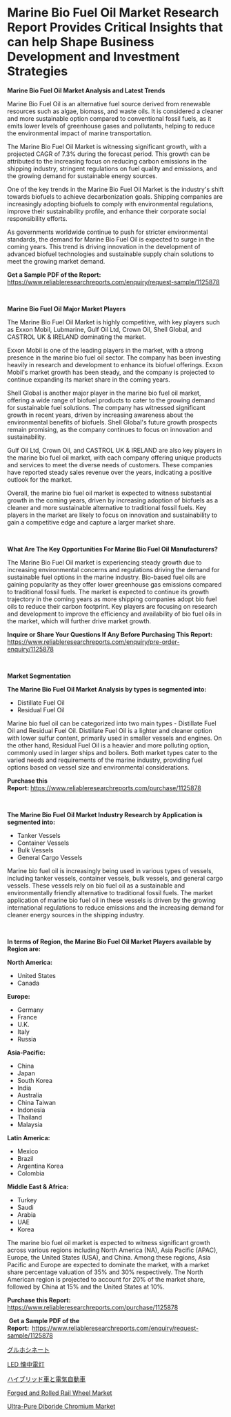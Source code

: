 <p><h1>Marine Bio Fuel Oil Market Research Report Provides Critical Insights that can help Shape Business Development and Investment Strategies</h1></p><p><strong>Marine Bio Fuel Oil Market Analysis and Latest Trends</strong></p>
<p><p>Marine Bio Fuel Oil is an alternative fuel source derived from renewable resources such as algae, biomass, and waste oils. It is considered a cleaner and more sustainable option compared to conventional fossil fuels, as it emits lower levels of greenhouse gases and pollutants, helping to reduce the environmental impact of marine transportation.</p><p>The Marine Bio Fuel Oil Market is witnessing significant growth, with a projected CAGR of 7.3% during the forecast period. This growth can be attributed to the increasing focus on reducing carbon emissions in the shipping industry, stringent regulations on fuel quality and emissions, and the growing demand for sustainable energy sources.</p><p>One of the key trends in the Marine Bio Fuel Oil Market is the industry's shift towards biofuels to achieve decarbonization goals. Shipping companies are increasingly adopting biofuels to comply with environmental regulations, improve their sustainability profile, and enhance their corporate social responsibility efforts.</p><p>As governments worldwide continue to push for stricter environmental standards, the demand for Marine Bio Fuel Oil is expected to surge in the coming years. This trend is driving innovation in the development of advanced biofuel technologies and sustainable supply chain solutions to meet the growing market demand.</p></p>
<p><strong>Get a Sample PDF of the Report:&nbsp;</strong> <a href="https://www.reliableresearchreports.com/enquiry/request-sample/1125878">https://www.reliableresearchreports.com/enquiry/request-sample/1125878</a></p>
<p>&nbsp;</p>
<p><strong>Marine Bio Fuel Oil Major Market Players</strong></p>
<p><p>The Marine Bio Fuel Oil Market is highly competitive, with key players such as Exxon Mobil, Lubmarine, Gulf Oil Ltd, Crown Oil, Shell Global, and CASTROL UK & IRELAND dominating the market. </p><p>Exxon Mobil is one of the leading players in the market, with a strong presence in the marine bio fuel oil sector. The company has been investing heavily in research and development to enhance its biofuel offerings. Exxon Mobil's market growth has been steady, and the company is projected to continue expanding its market share in the coming years. </p><p>Shell Global is another major player in the marine bio fuel oil market, offering a wide range of biofuel products to cater to the growing demand for sustainable fuel solutions. The company has witnessed significant growth in recent years, driven by increasing awareness about the environmental benefits of biofuels. Shell Global's future growth prospects remain promising, as the company continues to focus on innovation and sustainability.</p><p>Gulf Oil Ltd, Crown Oil, and CASTROL UK & IRELAND are also key players in the marine bio fuel oil market, with each company offering unique products and services to meet the diverse needs of customers. These companies have reported steady sales revenue over the years, indicating a positive outlook for the market.</p><p>Overall, the marine bio fuel oil market is expected to witness substantial growth in the coming years, driven by increasing adoption of biofuels as a cleaner and more sustainable alternative to traditional fossil fuels. Key players in the market are likely to focus on innovation and sustainability to gain a competitive edge and capture a larger market share.</p></p>
<p>&nbsp;</p>
<p><strong>What Are The Key Opportunities For Marine Bio Fuel Oil Manufacturers?</strong></p>
<p><p>The Marine Bio Fuel Oil market is experiencing steady growth due to increasing environmental concerns and regulations driving the demand for sustainable fuel options in the marine industry. Bio-based fuel oils are gaining popularity as they offer lower greenhouse gas emissions compared to traditional fossil fuels. The market is expected to continue its growth trajectory in the coming years as more shipping companies adopt bio fuel oils to reduce their carbon footprint. Key players are focusing on research and development to improve the efficiency and availability of bio fuel oils in the market, which will further drive market growth.</p></p>
<p><strong>Inquire or Share Your Questions If Any Before Purchasing This Report:</strong> <a href="https://www.reliableresearchreports.com/enquiry/pre-order-enquiry/1125878">https://www.reliableresearchreports.com/enquiry/pre-order-enquiry/1125878</a></p>
<p>&nbsp;</p>
<p><strong>Market Segmentation</strong></p>
<p><strong>The Marine Bio Fuel Oil Market Analysis by types is segmented into:</strong></p>
<p><ul><li>Distillate Fuel Oil</li><li>Residual Fuel Oil</li></ul></p>
<p><p>Marine bio fuel oil can be categorized into two main types - Distillate Fuel Oil and Residual Fuel Oil. Distillate Fuel Oil is a lighter and cleaner option with lower sulfur content, primarily used in smaller vessels and engines. On the other hand, Residual Fuel Oil is a heavier and more polluting option, commonly used in larger ships and boilers. Both market types cater to the varied needs and requirements of the marine industry, providing fuel options based on vessel size and environmental considerations.</p></p>
<p><strong>Purchase this Report:&nbsp;</strong><a href="https://www.reliableresearchreports.com/purchase/1125878">https://www.reliableresearchreports.com/purchase/1125878</a></p>
<p>&nbsp;</p>
<p><strong>The Marine Bio Fuel Oil Market Industry Research by Application is segmented into:</strong></p>
<p><ul><li>Tanker Vessels</li><li>Container Vessels</li><li>Bulk Vessels</li><li>General Cargo Vessels</li></ul></p>
<p><p>Marine bio fuel oil is increasingly being used in various types of vessels, including tanker vessels, container vessels, bulk vessels, and general cargo vessels. These vessels rely on bio fuel oil as a sustainable and environmentally friendly alternative to traditional fossil fuels. The market application of marine bio fuel oil in these vessels is driven by the growing international regulations to reduce emissions and the increasing demand for cleaner energy sources in the shipping industry.</p></p>
<p>&nbsp;</p>
<p><strong>In terms of Region, the Marine Bio Fuel Oil Market Players available by Region are:</strong></p>
<p>
    <p> <strong> North America: </strong>
        <ul>
            <li>United States</li>
            <li>Canada</li>
        </ul>
        </p> 
    <p> <strong> Europe: </strong>
        <ul>
            <li>Germany</li>
            <li>France</li>
            <li>U.K.</li>
            <li>Italy</li>
            <li>Russia</li>
        </ul>
        </p> 
    <p> <strong> Asia-Pacific: </strong>
        <ul>
            <li>China</li>
            <li>Japan</li>
            <li>South Korea</li>
            <li>India</li>
            <li>Australia</li>
            <li>China Taiwan</li>
            <li>Indonesia</li>
            <li>Thailand</li>
            <li>Malaysia</li>
        </ul>
        </p> 
    <p> <strong> Latin America: </strong>
        <ul>
            <li>Mexico</li>
            <li>Brazil</li>
            <li>Argentina Korea</li>
            <li>Colombia</li>
        </ul>
        </p> 
    <p> <strong> Middle East & Africa: </strong>
        <ul>
            <li>Turkey</li>
            <li>Saudi</li>
            <li>Arabia</li>
            <li>UAE</li>
            <li>Korea</li>
        </ul>
    </p>
    </p>
<p><p>The marine bio fuel oil market is expected to witness significant growth across various regions including North America (NA), Asia Pacific (APAC), Europe, the United States (USA), and China. Among these regions, Asia Pacific and Europe are expected to dominate the market, with a market share percentage valuation of 35% and 30% respectively. The North American region is projected to account for 20% of the market share, followed by China at 15% and the United States at 10%.</p></p>
<p><strong>Purchase this Report: </strong><a href="https://www.reliableresearchreports.com/purchase/1125878">https://www.reliableresearchreports.com/purchase/1125878</a></p>
<p>&nbsp;<strong>Get a Sample PDF of the Report:&nbsp;&nbsp;</strong><a href="https://www.reliableresearchreports.com/enquiry/request-sample/1125878">https://www.reliableresearchreports.com/enquiry/request-sample/1125878</a></p>
<p><strong></strong></p>
<p><p><a href="https://medium.com/@colbu56546/2024%E5%B9%B4%E3%81%8B%E3%82%892031%E5%B9%B4%E3%81%BE%E3%81%A7%E3%81%AE%E6%9C%9F%E9%96%93%E3%81%AB%E4%BA%88%E6%B8%AC%E3%81%95%E3%82%8C%E3%82%8B%E3%82%B0%E3%83%AB%E3%83%9B%E3%82%B7%E3%83%B3%E9%85%B8%E6%B0%B4%E6%BA%96%E5%B8%82%E5%A0%B4%E5%8B%95%E5%90%91%E3%81%A8%E5%B8%82%E5%A0%B4%E5%88%86%E6%9E%90-5249eaf21b17">グルホシネート</a></p><p><a href="https://medium.com/@barrycuda1974/led%E3%83%95%E3%83%A9%E3%83%83%E3%82%B7%E3%83%A5%E3%83%A9%E3%82%A4%E3%83%88%E5%B8%82%E5%A0%B4%E3%81%AF-%E5%B8%82%E5%A0%B4%E3%82%B7%E3%82%A7%E3%82%A2-%E3%82%B5%E3%82%A4%E3%82%BA-%E3%81%8A%E3%82%88%E3%81%B32031%E5%B9%B4%E3%81%BE%E3%81%A7%E3%81%AE%E4%BA%88%E6%B8%AC%E3%81%AB%E7%84%A6%E7%82%B9%E3%82%92%E5%BD%93%E3%81%A6%E3%81%A6%E3%81%84%E3%81%BE%E3%81%99-cb87f6b52c94">LED 懐中電灯</a></p><p><a href="https://github.com/oafhukehf4709715/Market-Research-Report-List-1/blob/main/7665975194482.md">ハイブリッド車と電気自動車</a></p><p><a href="https://issuu.com/reportprime-2/docs/forged-and-rolled-rail-wheel-market-size-2030.pptx">Forged and Rolled Rail Wheel Market</a></p><p><a href="https://github.com/jj19131/Market-Research-Report-List-1/blob/main/ultra-pure-diboride-chromium-market.md">Ultra-Pure Diboride Chromium Market</a></p></p>